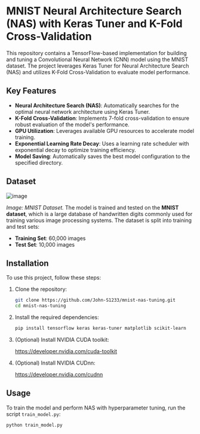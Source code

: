 # MNIST Neural Architecture Search (NAS) with Keras Tuner and K-Fold Cross-Validation

This repository contains a TensorFlow-based implementation for building and tuning a Convolutional Neural Network (CNN) model using the MNIST dataset. The project leverages Keras Tuner for Neural Architecture Search (NAS) and utilizes K-Fold Cross-Validation to evaluate model performance.

## Key Features

- **Neural Architecture Search (NAS)**: Automatically searches for the optimal neural network architecture using Keras Tuner.
- **K-Fold Cross-Validation**: Implements 7-fold cross-validation to ensure robust evaluation of the model's performance.
- **GPU Utilization**: Leverages available GPU resources to accelerate model training.
- **Exponential Learning Rate Decay**: Uses a learning rate scheduler with exponential decay to optimize training efficiency.
- **Model Saving**: Automatically saves the best model configuration to the specified directory.

## Dataset
![image](https://github.com/user-attachments/assets/c93cefb2-0849-4495-acff-fed408f8357f)

*Image: MNIST Dataset.*
The model is trained and tested on the **MNIST dataset**, which is a large database of handwritten digits commonly used for training various image processing systems. The dataset is split into training and test sets:
- **Training Set**: 60,000 images
- **Test Set**: 10,000 images

## Installation

To use this project, follow these steps:

1. Clone the repository:
    ```bash
    git clone https://github.com/John-S1233/mnist-nas-tuning.git
    cd mnist-nas-tuning
    ```

2. Install the required dependencies:
    ```bash
    pip install tensorflow keras keras-tuner matplotlib scikit-learn
    ```
3. (Optional) Install NVIDIA CUDA toolkit:

    https://developer.nvidia.com/cuda-toolkit

3. (Optional) Install NVIDIA CUDnn:

    https://developer.nvidia.com/cudnn

## Usage

To train the model and perform NAS with hyperparameter tuning, run the script `train_model.py`:

```bash
python train_model.py
